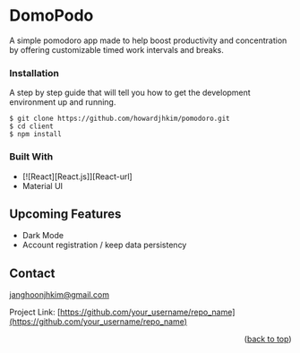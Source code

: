 # DomoPodo

A simple pomodoro app made to help boost productivity and concentration by offering customizable timed work intervals and breaks.

### Installation

A step by step guide that will tell you how to get the development environment up and running.

```
$ git clone https://github.com/howardjhkim/pomodoro.git
$ cd client
$ npm install
```


### Built With

* [![React][React.js]][React-url]
* Material UI

## Upcoming Features

* Dark Mode
* Account registration / keep data persistency

## Contact

janghoonjhkim@gmail.com

Project Link: [https://github.com/your_username/repo_name](https://github.com/your_username/repo_name)

<p align="right">(<a href="#readme-top">back to top</a>)</p>